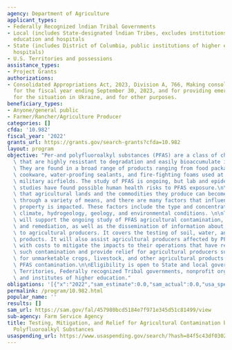 ```yaml
---
agency: Department of Agriculture
applicant_types:
- Federally Recognized lndian Tribal Governments
- Local (includes State-designated lndian Tribes, excludes institutions of higher
  education and hospitals
- State (includes District of Columbia, public institutions of higher education and
  hospitals)
- U.S. Territories and possessions
assistance_types:
- Project Grants
authorizations:
- Consolidated Appropriations Act, 2023, Division A, 766, Making consolidated appropriations
  for the fiscal year ending September 30, 2023, and for providing emergency assistance
  for the situation in Ukraine, and for other purposes.
beneficiary_types:
- Anyone/general public
- Farmer/Rancher/Agriculture Producer
categories: []
cfda: '10.982'
fiscal_year: '2022'
grants_url: https://grants.gov/search-grants?cfda=10.982
layout: program
objective: "Per-and polyfluoroalkyl substances (PFAS) are a class of chemical compounds\
  \ that are highly resistant to degradation and easily bioaccumulate in the environment.\
  \ They are found in a broad range of products ranging from food packaging, non-stick\
  \ cookware, water-proofing sealants, and fire-fighting foams used at public and\
  \ military airfields. The study of PFAS is ongoing, but lab and epidemiological\
  \ studies have found possible human health risks to PFAS exposure.\n\nThere is potential\
  \ that agricultural lands and the commodities they produce can become contaminated\
  \ through a variety of means, and there are many factors that influence if a particular\
  \ property is impacted. These factors include the type and concentration of PFAS,\
  \ climate, hydrogeology, geology, and environmental conditions. \n\nThis program\
  \ will support the ongoing study of PFAS agricultural contamination, mitigation,\
  \ and remediation, as well as the dissemination of information about PFAS risks\
  \ to agricultural producers. It covers the testing of soil, water, and agricultural\
  \ products. It will also assist agricultural producers affected by PFAS contamination\
  \ with costs to mitigate the impacts to their operations that have resulted from\
  \ such contamination and provide relief for agricultural producers suffering losses\
  \ for unmarketable crops, livestock, and other agricultural products related to\
  \ PFAS contamination.\n\nEligibility is open to State and local governments, U.S.\
  \ Territories, Federally recognized Tribal governments, nonprofit organizations,\
  \ and institutes of higher education."
obligations: '[{"x":"2022","sam_estimate":0.0,"sam_actual":0.0,"usa_spending_actual":0.0},{"x":"2023","sam_estimate":5000000.0,"sam_actual":0.0,"usa_spending_actual":0.0},{"x":"2024","sam_estimate":0.0,"sam_actual":0.0,"usa_spending_actual":0.0}]'
permalink: /program/10.982.html
popular_name: ''
results: []
sam_url: https://sam.gov/fal/457980bcd5184e7f971e345d51c81499/view
sub-agency: Farm Service Agency
title: Testing, Mitigation, and Relief for Agricultural Contamination by Per- and
  Polyfluoroalkyl Substances
usaspending_url: https://www.usaspending.gov/search/?hash=84f5c43df0302dbb292334145dc548cf
---
```

